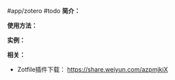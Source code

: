 #app/zotero  #todo 
**简介：**


**使用方法：**


**实例：**


**相关：**
* Zotfile插件下载： https://share.weiyun.com/azpmjkiX
